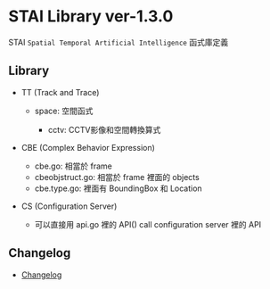 # STAI Library ver-1.3.0

STAI `Spatial Temporal Artificial Intelligence` 函式庫定義

## Library

- TT (Track and Trace)

    - space: 空間函式

        - cctv: CCTV影像和空間轉換算式

- CBE (Complex Behavior Expression)

    - cbe.go: 相當於 frame
    - cbeobjstruct.go: 相當於 frame 裡面的 objects
    - cbe.type.go: 裡面有 BoundingBox 和 Location

- CS (Configuration Server)

    - 可以直接用 api.go 裡的 API() call configuration server 裡的 API

## Changelog

- [Changelog](CHANGELOG.md)

